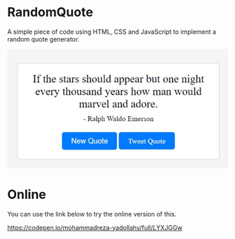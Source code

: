 # RandomQuote
A simple piece of code using HTML, CSS and JavaScript to implement a random quote generator.

![Main Pic](https://github.com/Phoenix15049/RandomQuote/blob/main/src/MainPic.jpg)

# Online

You can use the link below to try the online version of this.

https://codepen.io/mohammadreza-yadollahy/full/LYXJGGw
